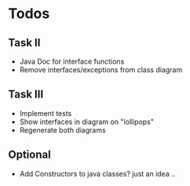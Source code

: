 # Todos

## Task II

- Java Doc for interface functions
- Remove interfaces/exceptions from class diagram

## Task III

- Implement tests
- Show interfaces in diagram on "lollipops"
- Regenerate both diagrams

## Optional
- Add Constructors to java classes? just an idea ..
